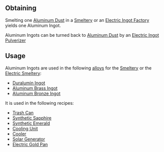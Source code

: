 
## Obtaining
Smelting one [Aluminum Dust](https://github.com/Slimefun/Slimefun4/wiki/Aluminum-Dust) in a [Smeltery](https://github.com/Slimefun/Slimefun4/wiki/Smeltery) or an [Electric Ingot Factory](https://github.com/Slimefun/Slimefun4/wiki/Electric-Ingot-Factory) yields one Aluminum Ingot.<br>

Aluminum Ingots can be turned back to [Aluminum Dust](https://github.com/Slimefun/Slimefun4/wiki/Aluminum-Dust) by an [Electric Ingot Pulverizer](https://github.com/Slimefun/Slimefun4/wiki/Electric-Ingot-Pulverizer)

## Usage
Aluminum Ingots are used in the following [alloys](https://github.com/Slimefun/Slimefun4/wiki/Ingots#Alloys) for the [Smeltery](https://github.com/Slimefun/Slimefun4/wiki/Smeltery) or the [Electric Smeltery](https://github.com/Slimefun/Slimefun4/wiki/Electric-Smeltery):
* [Duralumin Ingot](https://github.com/Slimefun/Slimefun4/wiki/Duralumin-Ingot)
* [Aluminum Brass Ingot](https://github.com/Slimefun/Slimefun4/wiki/Aluminum-Brass-Ingot)
* [Aluminum Bronze Ingot](https://github.com/Slimefun/Slimefun4/wiki/Aluminum-Bronze-Ingot)

It is used in the following recipes:
* [Trash Can](https://github.com/Slimefun/Slimefun4/wiki/Trash-Can)
* [Synthetic Sapphire](https://github.com/Slimefun/Slimefun4/wiki/Synthetic-Sapphire)
* [Synthetic Emerald](https://github.com/Slimefun/Slimefun4/wiki/Synthetic-Emerald)
* [Cooling Unit](https://github.com/TheBusyBiscuit/Slimefun4-Wiki/Cooling-Unit)
* [Cooler](https://github.com/Slimefun/Slimefun4/wiki/Cooler)
* [Solar Generator](https://github.com/Slimefun/Slimefun4/wiki/Solar-Generator)
* [Electric Gold Pan](https://github.com/Slimefun/Slimefun4/wiki/Electric-Gold-Pan)
